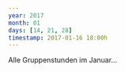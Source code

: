 ```yaml
---
year: 2017
month: 01
days: [14, 21, 28]
timestamp: 2017-01-16 18:00h
---
```

Alle Gruppenstunden im Januar...
